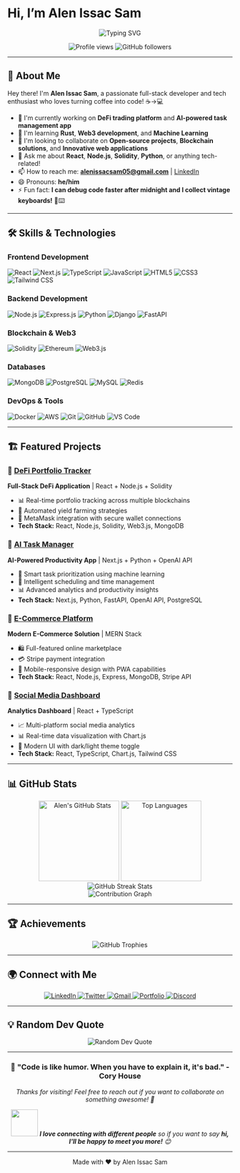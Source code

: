 #  Hi, I’m Alen Issac Sam

<div align="center">
  <img src="https://readme-typing-svg.herokuapp.com?font=Fira+Code&pause=1000&color=36BCF7&center=true&vCenter=true&width=435&lines=Full+Stack+Developer;Blockchain+Enthusiast;Open+Source+Contributor;Always+Learning+New+Tech" alt="Typing SVG" />
</div>

<p align="center">
  <img src="https://komarev.com/ghpvc/?username=alenissacsam&label=Profile%20views&color=0e75b6&style=flat" alt="Profile views" />
  <img src="https://img.shields.io/github/followers/alenissacsam?label=Followers&style=social" alt="GitHub followers" />
</p>

---

## 🚀 About Me

Hey there! I'm **Alen Issac Sam**, a passionate full-stack developer and tech enthusiast who loves turning coffee into code! ☕→💻

- 🔭 I'm currently working on **DeFi trading platform** and **AI-powered task management app**
- 🌱 I'm learning **Rust**, **Web3 development**, and **Machine Learning**
- 👯 I'm looking to collaborate on **Open-source projects**, **Blockchain solutions**, and **Innovative web applications**
- 💬 Ask me about **React**, **Node.js**, **Solidity**, **Python**, or anything tech-related!
- 📫 How to reach me: **alenissacsam05@gmail.com** | [LinkedIn](https://www.linkedin.com/in/alen-issac-sam-567485245/)
- 😄 Pronouns: **he/him**
- ⚡ Fun fact: **I can debug code faster after midnight and I collect vintage keyboards!** 🌙⌨️

---

## 🛠️ Skills & Technologies

### Frontend Development
![React](https://img.shields.io/badge/React-20232A?style=for-the-badge&logo=react&logoColor=61DAFB)
![Next.js](https://img.shields.io/badge/Next.js-000000?style=for-the-badge&logo=next.js&logoColor=white)
![TypeScript](https://img.shields.io/badge/TypeScript-007ACC?style=for-the-badge&logo=typescript&logoColor=white)
![JavaScript](https://img.shields.io/badge/JavaScript-F7DF1E?style=for-the-badge&logo=javascript&logoColor=black)
![HTML5](https://img.shields.io/badge/HTML5-E34F26?style=for-the-badge&logo=html5&logoColor=white)
![CSS3](https://img.shields.io/badge/CSS3-1572B6?style=for-the-badge&logo=css3&logoColor=white)
![Tailwind CSS](https://img.shields.io/badge/Tailwind_CSS-38B2AC?style=for-the-badge&logo=tailwind-css&logoColor=white)

### Backend Development
![Node.js](https://img.shields.io/badge/Node.js-43853D?style=for-the-badge&logo=node.js&logoColor=white)
![Express.js](https://img.shields.io/badge/Express.js-404D59?style=for-the-badge&logo=express&logoColor=white)
![Python](https://img.shields.io/badge/Python-3776AB?style=for-the-badge&logo=python&logoColor=white)
![Django](https://img.shields.io/badge/Django-092E20?style=for-the-badge&logo=django&logoColor=white)
![FastAPI](https://img.shields.io/badge/FastAPI-005571?style=for-the-badge&logo=fastapi&logoColor=white)

### Blockchain & Web3
![Solidity](https://img.shields.io/badge/Solidity-363636?style=for-the-badge&logo=solidity&logoColor=white)
![Ethereum](https://img.shields.io/badge/Ethereum-3C3C3D?style=for-the-badge&logo=ethereum&logoColor=white)
![Web3.js](https://img.shields.io/badge/Web3.js-F16822?style=for-the-badge&logo=web3.js&logoColor=white)

### Databases
![MongoDB](https://img.shields.io/badge/MongoDB-4EA94B?style=for-the-badge&logo=mongodb&logoColor=white)
![PostgreSQL](https://img.shields.io/badge/PostgreSQL-316192?style=for-the-badge&logo=postgresql&logoColor=white)
![MySQL](https://img.shields.io/badge/MySQL-00000F?style=for-the-badge&logo=mysql&logoColor=white)
![Redis](https://img.shields.io/badge/Redis-DC382D?style=for-the-badge&logo=redis&logoColor=white)

### DevOps & Tools
![Docker](https://img.shields.io/badge/Docker-2496ED?style=for-the-badge&logo=docker&logoColor=white)
![AWS](https://img.shields.io/badge/Amazon_AWS-232F3E?style=for-the-badge&logo=amazon-aws&logoColor=white)
![Git](https://img.shields.io/badge/Git-F05032?style=for-the-badge&logo=git&logoColor=white)
![GitHub](https://img.shields.io/badge/GitHub-100000?style=for-the-badge&logo=github&logoColor=white)
![VS Code](https://img.shields.io/badge/VS_Code-007ACC?style=for-the-badge&logo=visual-studio-code&logoColor=white)

---

## 🏗️ Featured Projects

### 🌟 [DeFi Portfolio Tracker](https://github.com/alenissacsam/defi-portfolio-tracker)
**Full-Stack DeFi Application** | React + Node.js + Solidity
- 📊 Real-time portfolio tracking across multiple blockchains
- 💱 Automated yield farming strategies
- 🔐 MetaMask integration with secure wallet connections
- **Tech Stack:** React, Node.js, Solidity, Web3.js, MongoDB

### 🤖 [AI Task Manager](https://github.com/alenissacsam/ai-task-manager)
**AI-Powered Productivity App** | Next.js + Python + OpenAI API
- 🧠 Smart task prioritization using machine learning
- 📅 Intelligent scheduling and time management
- 📊 Advanced analytics and productivity insights
- **Tech Stack:** Next.js, Python, FastAPI, OpenAI API, PostgreSQL

### 🛒 [E-Commerce Platform](https://github.com/alenissacsam/modern-ecommerce)
**Modern E-Commerce Solution** | MERN Stack
- 🛍️ Full-featured online marketplace
- 💳 Stripe payment integration
- 📱 Mobile-responsive design with PWA capabilities
- **Tech Stack:** React, Node.js, Express, MongoDB, Stripe API

### 📱 [Social Media Dashboard](https://github.com/alenissacsam/social-dashboard)
**Analytics Dashboard** | React + TypeScript
- 📈 Multi-platform social media analytics
- 📊 Real-time data visualization with Chart.js
- 🎨 Modern UI with dark/light theme toggle
- **Tech Stack:** React, TypeScript, Chart.js, Tailwind CSS

---

## 📊 GitHub Stats

<div align="center">
  <img height="180em" src="https://github-readme-stats.vercel.app/api?username=alenissacsam&show_icons=true&theme=radical&include_all_commits=true&count_private=true" alt="Alen's GitHub Stats"/>
  <img height="180em" src="https://github-readme-stats.vercel.app/api/top-langs/?username=alenissacsam&layout=compact&langs_count=8&theme=radical" alt="Top Languages"/>
</div>

<div align="center">
  <img src="https://github-readme-streak-stats.herokuapp.com/?user=alenissacsam&theme=radical" alt="GitHub Streak Stats" />
</div>

<div align="center">
  <img src="https://github-readme-activity-graph.vercel.app/graph?username=alenissacsam&theme=redical&hide_border=true" alt="Contribution Graph" />
</div>

---

## 🏆 Achievements

<div align="center">
  <img src="https://github-profile-trophy.vercel.app/?username=alenissacsam&theme=radical&row=1&column=6&margin-h=8&margin-w=8" alt="GitHub Trophies" />
</div>

---

## 🌍 Connect with Me

<div align="center">
  <a href="https://www.linkedin.com/in/alen-issac-sam-567485245/">
    <img src="https://img.shields.io/badge/LinkedIn-0077B5?style=for-the-badge&logo=linkedin&logoColor=white" alt="LinkedIn"/>
  </a>
  <a href="https://x.com/alenissacsam">
    <img src="https://img.shields.io/badge/Twitter-1DA1F2?style=for-the-badge&logo=twitter&logoColor=white" alt="Twitter"/>
  </a>
  <a href="mailto:alenissacsam05@gmail.com">
    <img src="https://img.shields.io/badge/Gmail-D14836?style=for-the-badge&logo=gmail&logoColor=white" alt="Gmail"/>
  </a>
  <a href="https://alenissacsam.dev">
    <img src="https://img.shields.io/badge/Portfolio-000000?style=for-the-badge&logo=About.me&logoColor=white" alt="Portfolio"/>
  </a>
  <a href="https://discord.gg/alenissacsam">
    <img src="https://img.shields.io/badge/Discord-7289DA?style=for-the-badge&logo=discord&logoColor=white" alt="Discord"/>
  </a>
</div>

---

## 💡 Random Dev Quote

<div align="center">
  <img src="https://quotes-github-readme.vercel.app/api?type=horizontal&theme=radical" alt="Random Dev Quote"/>
</div>

---

<div align="center">
  <h3>🎯 "Code is like humor. When you have to explain it, it's bad." - Cory House</h3>
  <p><i>Thanks for visiting! Feel free to reach out if you want to collaborate on something awesome! 🚀</i></p>
  
  <img src="https://media.giphy.com/media/LnQjpWaON8nhr21vNW/giphy.gif" width="60"> <em><b>I love connecting with different people</b> so if you want to say <b>hi, I'll be happy to meet you more!</b> 😊</em>
</div>

---

<div align="center">
  Made with ❤️ by Alen Issac Sam
</div>
